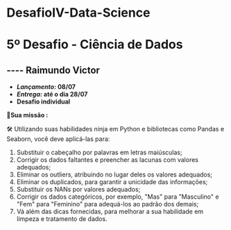 # DesafioIV-Data-Science

# 5º Desafio - Ciência de Dados

## ---- Raimundo Victor

- ***Lançamento:* 08/07**
- ***Entrega:* até o dia 28/07**
- **Desafio individual**

**🫡Sua missão :**

<aside>
🛠 Utilizando suas habilidades ninja em Python e bibliotecas como Pandas e Seaborn, você deve aplicá-las para:

</aside>

1. Substituir o cabeçalho por palavras em letras maiúsculas;
2. Corrigir os dados faltantes e preencher as lacunas com valores adequados;
3. Eliminar os outliers, atribuindo no lugar deles os valores adequados;
4. Eliminar os duplicados, para garantir a unicidade das informações;
5. Substituir os NANs por valores adequados;
6. Corrigir os dados categóricos, por exemplo, "Mas" para "Masculino" e "Fem" para "Feminino" para adequá-los ao padrão dos demais;
7. Vá além das dicas fornecidas, para melhorar a sua habilidade em limpeza e tratamento de dados.
